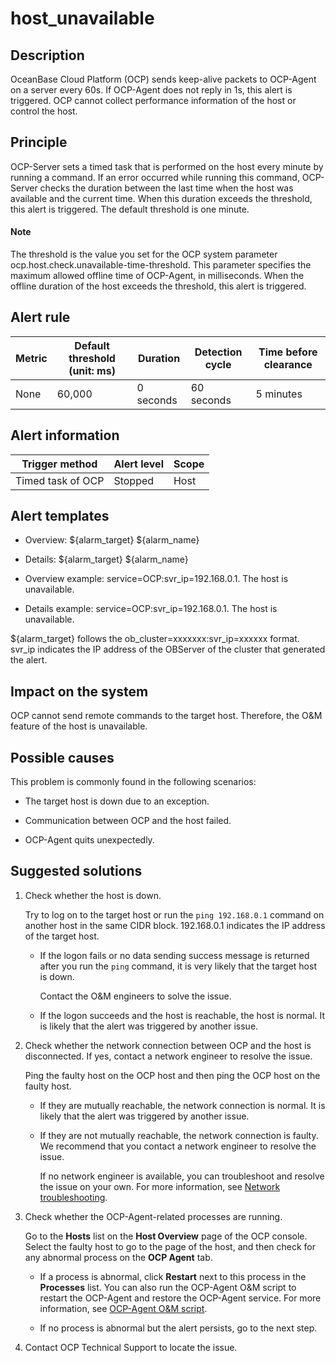 host_unavailable 
=====================================



**Description** 
------------------------------------

OceanBase Cloud Platform (OCP) sends keep-alive packets to OCP-Agent on a server every 60s. If OCP-Agent does not reply in 1s, this alert is triggered. OCP cannot collect performance information of the host or control the host.

Principle 
------------------------------

OCP-Server sets a timed task that is performed on the host every minute by running a command. If an error occurred while running this command, OCP-Server checks the duration between the last time when the host was available and the current time. When this duration exceeds the threshold, this alert is triggered. The default threshold is one minute. 

  <main id="notice" type='explain'>
    <h4>Note</h4>
    <p>The threshold is the value you set for the OCP system parameter ocp.host.check.unavailable-time-threshold. This parameter specifies the maximum allowed offline time of OCP-Agent, in milliseconds. When the offline duration of the host exceeds the threshold, this alert is triggered.</p>
  </main>

**Alert rule** 
-----------------------------------



| Metric | Default threshold (unit: ms) | Duration  | Detection cycle | Time before clearance |
|--------|------------------------------|-----------|-----------------|-----------------------|
| None   | 60,000                       | 0 seconds | 60 seconds      | 5 minutes             |



**Alert information** 
------------------------------------------



|  Trigger method   | Alert level | Scope |
|-------------------|-------------|-------|
| Timed task of OCP | Stopped     | Host  |



**Alert templates** 
----------------------------------------

* Overview: \${alarm_target} ${alarm_name}

  

* Details: \${alarm_target} ${alarm_name}

  

* Overview example: service=OCP:svr_ip=192.168.0.1. The host is unavailable.

  

* Details example: service=OCP:svr_ip=192.168.0.1. The host is unavailable.

  




${alarm_target} follows the ob_cluster=xxxxxxx:svr_ip=xxxxxx format. svr_ip indicates the IP address of the OBServer of the cluster that generated the alert.

**Impact on the system** 
---------------------------------------------

OCP cannot send remote commands to the target host. Therefore, the O\&M feature of the host is unavailable.

**Possible causes** 
----------------------------------------

This problem is commonly found in the following scenarios:

* The target host is down due to an exception.

  

* Communication between OCP and the host failed.

  

* OCP-Agent quits unexpectedly.

  




**Suggested solutions** 
--------------------------------------------

1. Check whether the host is down. 

   Try to log on to the target host or run the `ping 192.168.0.1` command on another host in the same CIDR block. 192.168.0.1 indicates the IP address of the target host. 
   * If the logon fails or no data sending success message is returned after you run the `ping` command, it is very likely that the target host is down. 

     Contact the O\&M engineers to solve the issue.
     
   
   * If the logon succeeds and the host is reachable, the host is normal. It is likely that the alert was triggered by another issue.

     
   

   

2. Check whether the network connection between OCP and the host is disconnected. If yes, contact a network engineer to resolve the issue. 

   Ping the faulty host on the OCP host and then ping the OCP host on the faulty host. 
   * If they are mutually reachable, the network connection is normal. It is likely that the alert was triggered by another issue.

     
   
   * If they are not mutually reachable, the network connection is faulty. We recommend that you contact a network engineer to resolve the issue. 

     If no network engineer is available, you can troubleshoot and resolve the issue on your own. For more information, see [Network troubleshooting](../4.alarm-appendix/6.network-troubleshooting.md).
     
   

   

3. Check whether the OCP-Agent-related processes are running. 

   Go to the **Hosts** list on the **Host Overview** page of the OCP console. Select the faulty host to go to the page of the host, and then check for any abnormal process on the **OCP Agent** tab. 
   * If a process is abnormal, click **Restart** next to this process in the **Processes** list. You can also run the OCP-Agent O\&M script to restart the OCP-Agent and restore the OCP-Agent service. For more information, see [OCP-Agent O\&M script](../4.alarm-appendix/4.use-ocp-agent-scripts.md).

     
   
   * If no process is abnormal but the alert persists, go to the next step.

     
   

   

4. Contact OCP Technical Support to locate the issue.

   



